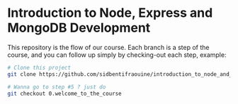 # Introduction to Node, Express and MongoDB Development

This repository is the flow of our course. Each branch is a step of the course, and you can follow up simply by checking-out each step, example:

```bash
# Clone this project
git clone https://github.com/sidbentifraouine/introduction_to_node_and_express_and_mongodb_development 

# Wanna go to step #5 ? just do
git checkout 0.welcome_to_the_course
```
